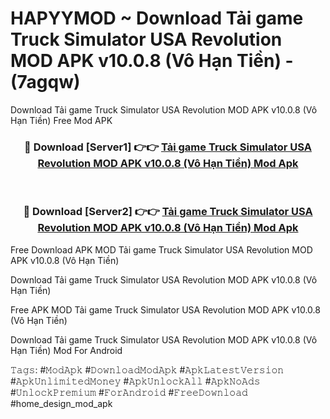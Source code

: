 # HAPYYMOD ~ Download Tải game Truck Simulator USA Revolution MOD APK v10.0.8 (Vô Hạn Tiền) - (7agqw)
Download Tải game Truck Simulator USA Revolution MOD APK v10.0.8 (Vô Hạn Tiền) Free Mod APK

<div align="center">
<h3>🔴 Download [Server1] 👉👉 <a href="https://apk-comot.site?title=Tải_game_Truck_Simulator_USA_Revolution_MOD_APK_v10.0.8_(Vô_Hạn_Tiền)">Tải game Truck Simulator USA Revolution MOD APK v10.0.8 (Vô Hạn Tiền) Mod Apk</a></h3><br>

<h3>🔴 Download [Server2] 👉👉 <a href="https://apk-comot.site?title=Tải_game_Truck_Simulator_USA_Revolution_MOD_APK_v10.0.8_(Vô_Hạn_Tiền)">Tải game Truck Simulator USA Revolution MOD APK v10.0.8 (Vô Hạn Tiền) Mod Apk</a></h3>
</div>


Free Download APK MOD Tải game Truck Simulator USA Revolution MOD APK v10.0.8 (Vô Hạn Tiền)

Download Tải game Truck Simulator USA Revolution MOD APK v10.0.8 (Vô Hạn Tiền) 

Free APK MOD Tải game Truck Simulator USA Revolution MOD APK v10.0.8 (Vô Hạn Tiền) 

Download Tải game Truck Simulator USA Revolution MOD APK v10.0.8 (Vô Hạn Tiền) Mod For Android

𝚃𝚊𝚐𝚜: #𝙼𝚘𝚍𝙰𝚙𝚔 #𝙳𝚘𝚠𝚗𝚕𝚘𝚊𝚍𝙼𝚘𝚍𝙰𝚙𝚔 #𝙰𝚙𝚔𝙻𝚊𝚝𝚎𝚜𝚝𝚅𝚎𝚛𝚜𝚒𝚘𝚗 #𝙰𝚙𝚔𝚄𝚗𝚕𝚒𝚖𝚒𝚝𝚎𝚍𝙼𝚘𝚗𝚎𝚢 #𝙰𝚙𝚔𝚄𝚗𝚕𝚘𝚌𝚔𝙰𝚕𝚕 #𝙰𝚙𝚔𝙽𝚘𝙰𝚍𝚜 #𝚄𝚗𝚕𝚘𝚌𝚔𝙿𝚛𝚎𝚖𝚒𝚞𝚖 #𝙵𝚘𝚛𝙰𝚗𝚍𝚛𝚘𝚒𝚍 #𝙵𝚛𝚎𝚎𝙳𝚘𝚠𝚗𝚕𝚘𝚊𝚍 #home_design_mod_apk